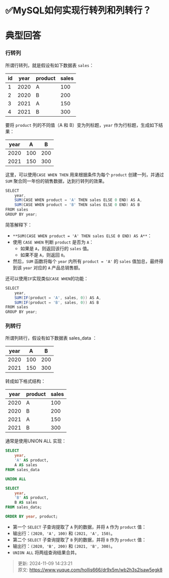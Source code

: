 # ✅MySQL如何实现行转列和列转行？

# 典型回答


### 行转列
所谓行转列，就是假设有如下数据表 `sales`：

| id | year | product | sales |
| --- | --- | --- | --- |
| 1 | 2020 | A | 100 |
| 2 | 2020 | B | 200 |
| 3 | 2021 | A | 150 |
| 4 | 2021 | B | 300 |




要将 `product` 列的不同值（A 和 B）变为列标题，`year` 作为行标题，生成如下结果：

| year | A | B |
| --- | --- | --- |
| 2020 | 100 | 200 |
| 2021 | 150 | 300 |




这里，可以使用`CASE WHEN THEN` 用来根据条件为每个 `product` 创建一列，并通过 `SUM` 聚合同一年份的销售数据，达到行转列的效果。  



```java
SELECT
    year,
    SUM(CASE WHEN product = 'A' THEN sales ELSE 0 END) AS A,
    SUM(CASE WHEN product = 'B' THEN sales ELSE 0 END) AS B
FROM sales
GROUP BY year;
```



简答解释下：

+ `**SUM(CASE WHEN product = 'A' THEN sales ELSE 0 END) AS A**`：
+ 使用 `CASE WHEN` 判断 `product` 是否为 `A`：
    - 如果是 `A`，则返回该行的 `sales` 值。
    - 如果不是 `A`，则返回 `0`。
+ 然后，`SUM` 函数将每个 `year` 内所有 `product = 'A'` 的 `sales` 值加总，最终得到该 `year` 对应的 `A` 产品总销售额。



还可以使用`IF`实现类似`CASE WHEN`的功能：

```java
SELECT
    year,
    SUM(IF(product = 'A', sales, 0)) AS A,
    SUM(IF(product = 'B', sales, 0)) AS B
FROM sales
GROUP BY year;
```



### 列转行


所谓列转行，假设有如下数据表  sales_data  ：



| year | A | B |
| --- | --- | --- |
| 2020 | 100 | 200 |
| 2021 | 150 | 300 |




转成如下格式结构：



| year | product | sales |
| --- | --- | --- |
| 2020 | A | 100 |
| 2020 | B | 200 |
| 2021 | A | 150 |
| 2021 | B | 300 |




通常是使用UNION  ALL   实现：



```sql
SELECT 
    year,
    'A' AS product,
    A AS sales
FROM sales_data

UNION ALL

SELECT 
    year,
    'B' AS product,
    B AS sales
FROM sales_data;

ORDER BY year, product;

```



+ 第一个 `SELECT` 子查询提取了 `A` 列的数据，并将 `A` 作为 `product` 值：
+ 输出行：`(2020, 'A', 100)` 和 `(2021, 'A', 150)`。
+ 第二个 `SELECT` 子查询提取了 `B` 列的数据，并将 `B` 作为 `product` 值：
+ 输出行：`(2020, 'B', 200)` 和 `(2021, 'B', 300)`。
+ `UNION ALL` 将两组查询结果合并。



> 更新: 2024-11-09 14:23:21  
> 原文: <https://www.yuque.com/hollis666/dr9x5m/wb2h3s2lsaw5egk8>